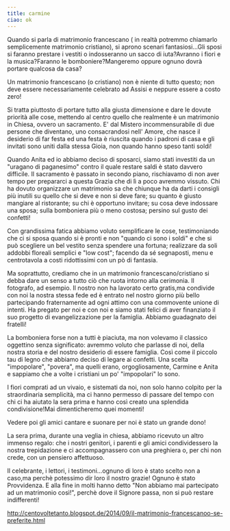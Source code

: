 ```yaml
---
title: carmine
ciao: ok
---
```

Quando si parla di matrimonio francescano ( in realtà potremmo chiamarlo semplicemente matrimonio cristiano), si aprono scenari fantasiosi...Gli sposi si faranno prestare i vestiti o indosseranno un sacco di iuta?Avranno i fiori e la musica?Faranno le bomboniere?Mangeremo oppure ognuno dovrà portare qualcosa da casa?

Un matrimonio francescano (o cristiano) non è niente di tutto questo; non deve essere necessariamente celebrato ad Assisi e neppure essere a costo zero!

Si tratta piuttosto di portare tutto alla giusta dimensione e dare le dovute priorità alle cose, mettendo al centro quello che realmente è un matrimonio in Chiesa, ovvero un sacramento. E' dal Mistero incommensurabile di due persone che diventano, uno consacrandosi nell' Amore, che nasce il desiderio di far festa ed una festa è riuscita quando i padroni di casa e gli invitati sono uniti dalla stessa Gioia, non quando hanno speso tanti soldi!


Quando Anita ed io abbiamo deciso di sposarci, siamo stati investiti da un "uragano di paganesimo" contro il quale restare saldi è stato davvero difficile. Il sacramento è passato in secondo piano, rischiavamo di non aver tempo per prepararci a questa Grazia che di lì a poco avremmo vissuto.
Chi ha dovuto organizzare un matrimonio sa che chiunque ha da darti i consigli più inutili su quello che si deve e non si deve fare; su quanto è giusto mangiare al ristorante; su chi è opportuno invitare; su cosa deve indossare una sposa; sulla bomboniera più o meno costosa; persino sul gusto dei confetti!

Con grandissima fatica abbiamo voluto semplificare le cose, testimoniando che ci si sposa quando si è pronti e non "quando ci sono i soldi" e che si può scegliere un bel vestito senza spendere una fortuna; realizzare da soli addobbi floreali semplici e "low cost"; facendo da sé segnaposti, menu e centrotavola a costi ridottissimi con un pò di fantasia.

Ma soprattutto, crediamo che in un matrimonio francescano/cristiano si debba dare un senso a tutto ciò che ruota intorno alla cerimonia. Il fotografo, ad esempio. Il nostro non ha lavorato certo gratis,ma condivide con noi la nostra stessa fede ed è entrato nel nostro giorno più bello partecipando fraternamente ad ogni attimo con una commovente unione di intenti. Ha pregato per noi e con noi e siamo stati felici di aver finanziato il suo progetto di evangelizzazione per la famiglia. Abbiamo guadagnato dei fratelli!

La bomboniera forse non a tutti è piaciuta, ma non volevamo il classico oggettino senza significato: avremmo voluto che parlasse di noi, della nostra storia e del nostro desiderio di essere famiglia. Così come il piccolo tau di legno che abbiamo deciso di legare ai confetti. Una scelta "impopolare", "povera", ma quelli erano, orgogliosamente, Carmine e Anita e sappiamo che a volte i cristiani un po' "impopolari" lo sono.

I fiori comprati ad un vivaio, e sistemati da noi,  non solo hanno colpito per la straordinaria semplicità, ma ci hanno permesso di passare del tempo con chi ci ha aiutato la sera prima e hanno così creato una splendida condivisione!Mai dimenticheremo quei momenti!

Vedere poi gli amici cantare e suonare per noi è stato un grande dono!

La sera prima, durante una veglia in chiesa, abbiamo ricevuto un altro immenso regalo: che i nostri genitori, i parenti e gli amici condividessero la nostra trepidazione e ci accompagnassero con una preghiera o, per chi non crede, con un pensiero affettuoso.

Il celebrante, i lettori, i testimoni...ognuno di loro è stato scelto non a caso,ma perchè potessimo dir loro il nostro grazie! Ognuno è stato Provvidenza.
E alla fine in molti hanno detto "Non abbiamo mai partecipato ad un matrimonio così!", perchè dove il Signore passa, non si può restare indifferenti!

http://centovoltetanto.blogspot.de/2014/09/il-matrimonio-francescanoo-se-preferite.html
